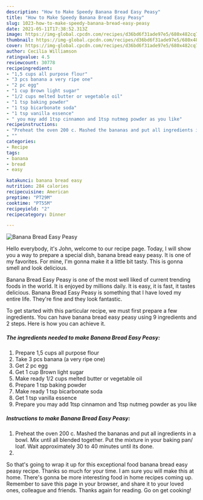 ```yaml
---
description: "How to Make Speedy Banana Bread Easy Peasy"
title: "How to Make Speedy Banana Bread Easy Peasy"
slug: 1023-how-to-make-speedy-banana-bread-easy-peasy
date: 2021-05-11T17:38:52.313Z
image: https://img-global.cpcdn.com/recipes/d36bd6f31ade97e5/680x482cq70/banana-bread-easy-peasy-recipe-main-photo.jpg
thumbnail: https://img-global.cpcdn.com/recipes/d36bd6f31ade97e5/680x482cq70/banana-bread-easy-peasy-recipe-main-photo.jpg
cover: https://img-global.cpcdn.com/recipes/d36bd6f31ade97e5/680x482cq70/banana-bread-easy-peasy-recipe-main-photo.jpg
author: Cecilia Williamson
ratingvalue: 4.5
reviewcount: 30778
recipeingredient:
- "1,5 cups all purpose flour"
- "3 pcs banana a very ripe one"
- "2 pc egg"
- "1 cup Brown light sugar"
- "1/2 cups melted butter or vegetable oil"
- "1 tsp baking powder"
- "1 tsp bicarbonate soda"
- "1 tsp vanilla essence"
- " you may add 1tsp cinnamon and 1tsp nutmeg powder as you like"
recipeinstructions:
- "Preheat the oven 200 c. Mashed the bananas and put all ingredients in a bowl. Mix until all blended together. Put the mixture in your baking pan/ loaf. Wait approximately 30 to 40 minutes until its done."
- ""
categories:
- Recipe
tags:
- banana
- bread
- easy

katakunci: banana bread easy 
nutrition: 284 calories
recipecuisine: American
preptime: "PT29M"
cooktime: "PT55M"
recipeyield: "2"
recipecategory: Dinner

---
```



![Banana Bread Easy Peasy](https://img-global.cpcdn.com/recipes/d36bd6f31ade97e5/680x482cq70/banana-bread-easy-peasy-recipe-main-photo.jpg)

Hello everybody, it's John, welcome to our recipe page. Today, I will show you a way to prepare a special dish, banana bread easy peasy. It is one of my favorites. For mine, I'm gonna make it a little bit tasty. This is gonna smell and look delicious.



Banana Bread Easy Peasy is one of the most well liked of current trending foods in the world. It is enjoyed by millions daily. It is easy, it is fast, it tastes delicious. Banana Bread Easy Peasy is something that I have loved my entire life. They're fine and they look fantastic.


To get started with this particular recipe, we must first prepare a few ingredients. You can have banana bread easy peasy using 9 ingredients and 2 steps. Here is how you can achieve it.

<!--inarticleads1-->

##### The ingredients needed to make Banana Bread Easy Peasy:

1. Prepare 1,5 cups all purpose flour
1. Take 3 pcs banana (a very ripe one)
1. Get 2 pc egg
1. Get 1 cup Brown light sugar
1. Make ready 1/2 cups melted butter or vegetable oil
1. Prepare 1 tsp baking powder
1. Make ready 1 tsp bicarbonate soda
1. Get 1 tsp vanilla essence
1. Prepare  you may add 1tsp cinnamon and 1tsp nutmeg powder as you like




<!--inarticleads2-->

##### Instructions to make Banana Bread Easy Peasy:

1. Preheat the oven 200 c. Mashed the bananas and put all ingredients in a bowl. Mix until all blended together. Put the mixture in your baking pan/ loaf. Wait approximately 30 to 40 minutes until its done.
1. 




So that's going to wrap it up for this exceptional food banana bread easy peasy recipe. Thanks so much for your time. I am sure you will make this at home. There's gonna be more interesting food in home recipes coming up. Remember to save this page in your browser, and share it to your loved ones, colleague and friends. Thanks again for reading. Go on get cooking!
